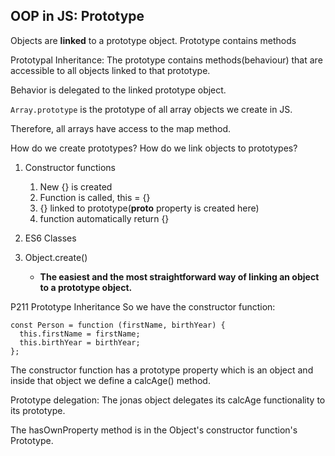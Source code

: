 
## OOP in JS: Prototype

Objects are **linked** to a prototype object.
Prototype contains methods


Prototypal Inheritance: The prototype contains methods(behaviour) that are accessible to all objects linked to that prototype.

Behavior is delegated to the linked prototype object.

`Array.prototype` is the prototype of all array objects we create in JS.


Therefore, all arrays have access to the map method.

How do we create prototypes? How do we link objects to prototypes?
1. Constructor functions
   1. New {} is created
   2. Function is called, this = {}
   3. {} linked to prototype(__proto__ property is created here)
   4. function automatically return {}

2. ES6 Classes

3. Object.create() 
   - **The easiest and the most straightforward way of linking an object to a prototype object.**

P211 Prototype Inheritance
So we have the constructor function:
```
const Person = function (firstName, birthYear) {
  this.firstName = firstName;
  this.birthYear = birthYear;
};

```
The constructor function has a prototype property which is an object and inside that object we define a calcAge() method.

Prototype delegation: The jonas object delegates its calcAge functionality to its prototype.

The hasOwnProperty method is in the Object's constructor function's Prototype.